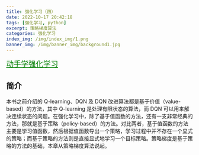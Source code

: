 ```yaml
---
title: 强化学习（四）
date: 2022-10-17 20:42:18
tags: [强化学习, python]
excerpt: 策略梯度算法
categories: 强化学习
index_img: /img/index_img/1.png
banner_img: /img/banner_img/background1.jpg
---
```


<a class="btn" target="_blank" rel="noopener" style="font-size:20px; color: green" href="https://hrl.boyuai.com/chapter/1/%E5%88%9D%E6%8E%A2%E5%BC%BA%E5%8C%96%E5%AD%A6%E4%B9%A0" title="github">动手学强化学习</a>

## 简介

本书之前介绍的 Q-learning、DQN 及 DQN 改进算法都是基于价值（value-based）的方法，其中 Q-learning 是处理有限状态的算法，而 DQN 可以用来解决连续状态的问题。在强化学习中，除了基于值函数的方法，还有一支非常经典的方法，那就是基于策略（policy-based）的方法。对比两者，基于值函数的方法主要是学习值函数，然后根据值函数导出一个策略，学习过程中并不存在一个显式的策略；而基于策略的方法则是直接显式地学习一个目标策略。策略梯度是基于策略的方法的基础，本章从策略梯度算法说起。